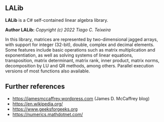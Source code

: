 
## LALib


**LALib** is a C# self-contained linear algebra library.
 

**Author LALib:**
<i>Copyright (c) 2022 Tiago C. Teixeira</i>

In this library, matrices are represented by two-dimensional jagged arrays, with support for integer (32-bit), double, complex and decimal elements.
Some features include basic operations such as matrix multiplication and exponentiation, as well as solving systems of linear equations, transposition, matrix determinant, matrix rank, inner product, matrix norms, decomposition by LU and QR methods, among others.
Parallel execution versions of most functions also available. 


## Further references

 * https://jamesmccaffrey.wordpress.com (James D. McCaffrey blog)
 * https://en.wikipedia.org/
 * https://www.geeksforgeeks.org
 * https://numerics.mathdotnet.com/


